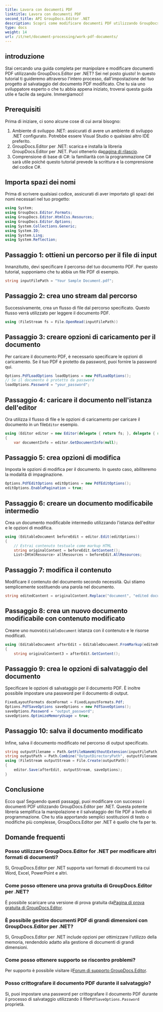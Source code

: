 ```yaml
---
title: Lavora con documenti PDF
linktitle: Lavora con documenti PDF
second_title: API GroupDocs.Editor .NET
description: Scopri come modificare documenti PDF utilizzando GroupDocs.Editor per .NET con questo tutorial. Modifica contenuti, gestisci file di grandi dimensioni e salva le modifiche in modo sicuro.
type: docs
weight: 14
url: /it/net/document-processing/work-pdf-documents/
---
```

## introduzione
Stai cercando una guida completa per manipolare e modificare documenti PDF utilizzando GroupDocs.Editor per .NET? Sei nel posto giusto! In questo tutorial ti guideremo attraverso l'intero processo, dall'impostazione del tuo progetto al salvataggio del documento PDF modificato. Che tu sia uno sviluppatore esperto o che tu abbia appena iniziato, troverai questa guida utile e facile da seguire. Immergiamoci!
## Prerequisiti
Prima di iniziare, ci sono alcune cose di cui avrai bisogno:
1. Ambiente di sviluppo .NET: assicurati di avere un ambiente di sviluppo .NET configurato. Potrebbe essere Visual Studio o qualsiasi altro IDE preferito.
2. GroupDocs.Editor per .NET: scarica e installa la libreria GroupDocs.Editor per .NET. Puoi ottenerlo da[pagina di rilascio](https://releases.groupdocs.com/editor/net/).
3. Comprensione di base di C#: la familiarità con la programmazione C# sarà utile poiché questo tutorial prevede la scrittura e la comprensione del codice C#.
## Importa spazi dei nomi
Prima di scrivere qualsiasi codice, assicurati di aver importato gli spazi dei nomi necessari nel tuo progetto:
```csharp
using System;
using GroupDocs.Editor.Formats;
using GroupDocs.Editor.HtmlCss.Resources;
using GroupDocs.Editor.Options;
using System.Collections.Generic;
using System.IO;
using System.Linq;
using System.Reflection;
```
## Passaggio 1: ottieni un percorso per il file di input
Innanzitutto, devi specificare il percorso del tuo documento PDF. Per questo tutorial, supponiamo che tu abbia un file PDF di esempio.
```csharp
string inputFilePath = "Your Sample Document.pdf";
```
## Passaggio 2: crea uno stream dal percorso
Successivamente, crea un flusso di file dal percorso specificato. Questo flusso verrà utilizzato per leggere il documento PDF.
```csharp
using (FileStream fs = File.OpenRead(inputFilePath))
```
## Passaggio 3: creare opzioni di caricamento per il documento
Per caricare il documento PDF, è necessario specificare le opzioni di caricamento. Se il tuo PDF è protetto da password, puoi fornire la password qui.
```csharp
Options.PdfLoadOptions loadOptions = new PdfLoadOptions();
// Se il documento è protetto da password
loadOptions.Password = "your_password";
```
## Passaggio 4: caricare il documento nell'istanza dell'editor
Ora utilizza il flusso di file e le opzioni di caricamento per caricare il documento in un file`Editor` esempio.
```csharp
using (Editor editor = new Editor(delegate { return fs; }, delegate { return loadOptions; }))
{
    var documentInfo = editor.GetDocumentInfo(null);
```
## Passaggio 5: crea opzioni di modifica
Imposta le opzioni di modifica per il documento. In questo caso, abiliteremo la modalità di impaginazione.
```csharp
Options.PdfEditOptions editOptions = new PdfEditOptions();
editOptions.EnablePagination = true;
```
## Passaggio 6: creare un documento modificabile intermedio
Crea un documento modificabile intermedio utilizzando l'istanza dell'editor e le opzioni di modifica.
```csharp
using (EditableDocument beforeEdit = editor.Edit(editOptions))
{
    // Estrai contenuto testuale come markup HTML
    string originalContent = beforeEdit.GetContent();
    List<IHtmlResource> allResources = beforeEdit.AllResources;
```
## Passaggio 7: modifica il contenuto
Modificare il contenuto del documento secondo necessità. Qui stiamo semplicemente sostituendo una parola nel documento.
```csharp
string editedContent = originalContent.Replace("document", "edited document");
```
## Passaggio 8: crea un nuovo documento modificabile con contenuto modificato
 Creane uno nuovo`EditableDocument` istanza con il contenuto e le risorse modificati.
```csharp
using (EditableDocument afterEdit = EditableDocument.FromMarkup(editedContent, allResources))
{
    string originalContent3 = afterEdit.GetContent();
```
## Passaggio 9: crea le opzioni di salvataggio del documento
Specificare le opzioni di salvataggio per il documento PDF. È inoltre possibile impostare una password per il documento di output.
```csharp
FixedLayoutFormats docmFormat = FixedLayoutFormats.Pdf;
Options.PdfSaveOptions saveOptions = new PdfSaveOptions();
saveOptions.Password = "output_password";
saveOptions.OptimizeMemoryUsage = true;
```
## Passaggio 10: salva il documento modificato
Infine, salva il documento modificato nel percorso di output specificato.
```csharp
string outputFilename = Path.GetFileNameWithoutExtension(inputFilePath) + "." + docmFormat.Extension;
string outputPath = Path.Combine("OutputDirectoryPath", outputFilename);
using (FileStream outputStream = File.Create(outputPath))
{
    editor.Save(afterEdit, outputStream, saveOptions);
}
```

## Conclusione
Ecco qua! Seguendo questi passaggi, puoi modificare con successo i documenti PDF utilizzando GroupDocs.Editor per .NET. Questa potente libreria semplifica la manipolazione e il salvataggio dei file PDF a livello di programmazione. Che tu stia apportando semplici sostituzioni di testo o modifiche più complesse, GroupDocs.Editor per .NET è quello che fa per te.
## Domande frequenti
### Posso utilizzare GroupDocs.Editor for .NET per modificare altri formati di documenti?
Sì, GroupDocs.Editor per .NET supporta vari formati di documenti tra cui Word, Excel, PowerPoint e altri.
### Come posso ottenere una prova gratuita di GroupDocs.Editor per .NET?
 È possibile scaricare una versione di prova gratuita da[Pagina di prova gratuita di GroupDocs.Editor](https://releases.groupdocs.com/).
### È possibile gestire documenti PDF di grandi dimensioni con GroupDocs.Editor per .NET?
Sì, GroupDocs.Editor per .NET include opzioni per ottimizzare l'utilizzo della memoria, rendendolo adatto alla gestione di documenti di grandi dimensioni.
### Come posso ottenere supporto se riscontro problemi?
 Per supporto è possibile visitare il[Forum di supporto GroupDocs.Editor](https://forum.groupdocs.com/c/editor/20).
### Posso crittografare il documento PDF durante il salvataggio?
Sì, puoi impostare una password per crittografare il documento PDF durante il processo di salvataggio utilizzando il file`PdfSaveOptions.Password` proprietà.